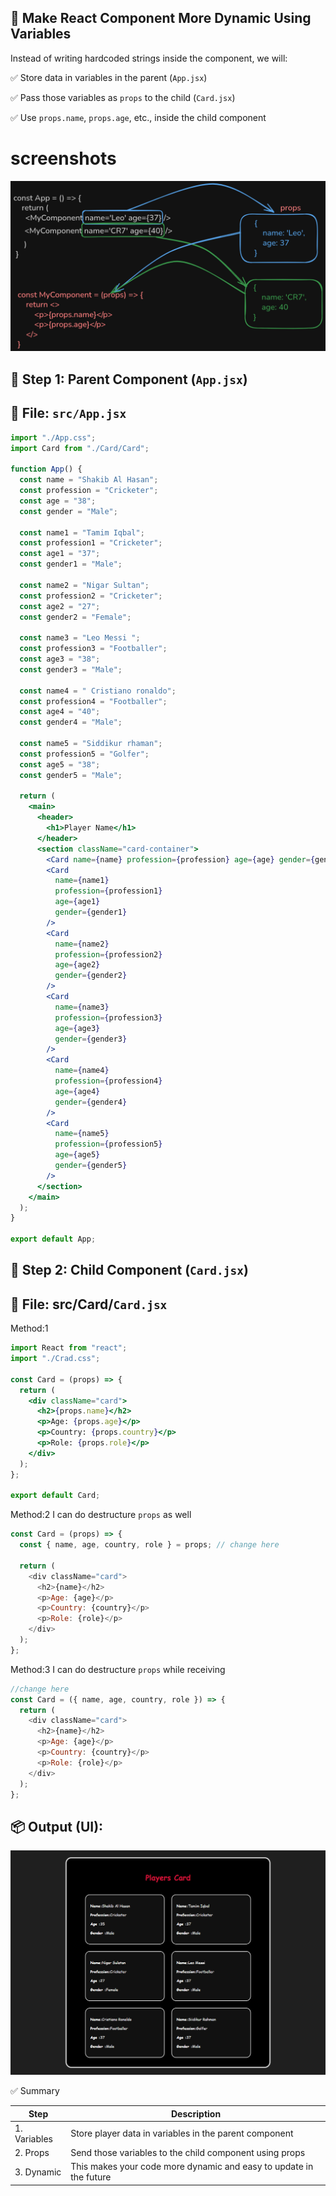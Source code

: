 ## 🧠 Make React Component More Dynamic Using Variables

Instead of writing hardcoded strings inside the component, we will:

✅ Store data in variables in the parent (`App.jsx`)

✅ Pass those variables as `props` to the child (`Card.jsx`)

✅ Use `props.name`, `props.age`, etc., inside the child component

# screenshots

![props](public/props.png)

## 🔧 Step 1: Parent Component (`App.jsx`)

## 📁 File: `src/App.jsx`

```jsx
import "./App.css";
import Card from "./Card/Card";

function App() {
  const name = "Shakib Al Hasan";
  const profession = "Cricketer";
  const age = "38";
  const gender = "Male";

  const name1 = "Tamim Iqbal";
  const profession1 = "Cricketer";
  const age1 = "37";
  const gender1 = "Male";

  const name2 = "Nigar Sultan";
  const profession2 = "Cricketer";
  const age2 = "27";
  const gender2 = "Female";

  const name3 = "Leo Messi ";
  const profession3 = "Footballer";
  const age3 = "38";
  const gender3 = "Male";

  const name4 = " Cristiano ronaldo";
  const profession4 = "Footballer";
  const age4 = "40";
  const gender4 = "Male";

  const name5 = "Siddikur rhaman";
  const profession5 = "Golfer";
  const age5 = "38";
  const gender5 = "Male";

  return (
    <main>
      <header>
        <h1>Player Name</h1>
      </header>
      <section className="card-container">
        <Card name={name} profession={profession} age={age} gender={gender} />
        <Card
          name={name1}
          profession={profession1}
          age={age1}
          gender={gender1}
        />
        <Card
          name={name2}
          profession={profession2}
          age={age2}
          gender={gender2}
        />
        <Card
          name={name3}
          profession={profession3}
          age={age3}
          gender={gender3}
        />
        <Card
          name={name4}
          profession={profession4}
          age={age4}
          gender={gender4}
        />
        <Card
          name={name5}
          profession={profession5}
          age={age5}
          gender={gender5}
        />
      </section>
    </main>
  );
}

export default App;
```

## 🔧 Step 2: Child Component (`Card.jsx`)

## 📁 File: src/Card/`Card.jsx`

Method:1

```jsx
import React from "react";
import "./Crad.css";

const Card = (props) => {
  return (
    <div className="card">
      <h2>{props.name}</h2>
      <p>Age: {props.age}</p>
      <p>Country: {props.country}</p>
      <p>Role: {props.role}</p>
    </div>
  );
};

export default Card;
```

Method:2
I can do destructure `props` as well

```js
const Card = (props) => {
  const { name, age, country, role } = props; // change here

  return (
    <div className="card">
      <h2>{name}</h2>
      <p>Age: {age}</p>
      <p>Country: {country}</p>
      <p>Role: {role}</p>
    </div>
  );
};
```

Method:3
I can do destructure `props` while receiving

```js
//change here
const Card = ({ name, age, country, role }) => {
  return (
    <div className="card">
      <h2>{name}</h2>
      <p>Age: {age}</p>
      <p>Country: {country}</p>
      <p>Role: {role}</p>
    </div>
  );
};
```

## 📦 Output (UI):

![Player Card Preview](public/Players-Card.png)

✅ Summary

| Step         | Description                                                        |
| ------------ | ------------------------------------------------------------------ |
| 1. Variables | Store player data in variables in the parent component             |
| 2. Props     | Send those variables to the child component using props            |
| 3. Dynamic   | This makes your code more dynamic and easy to update in the future |
